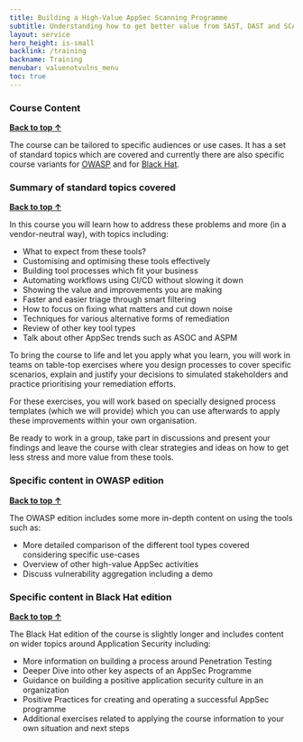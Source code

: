 ```yaml
---
title: Building a High-Value AppSec Scanning Programme
subtitle: Understanding how to get better value from SAST, DAST and SCA tools.
layout: service
hero_height: is-small
backlink: /training
backname: Training
menubar: valuenotvulns_menu
toc: true
---
```


### Course Content

**[Back to top ↑](#top)**

The course can be tailored to specific audiences or use cases. It has a set of standard topics which are covered and currently there are also specific course variants for [OWASP](#specific-content-in-owasp-edition) and for [Black Hat](#specific-content-in-black-hat-edition).

### Summary of standard topics covered

**[Back to top ↑](#top)**

In this course you will learn how to address these problems and more (in a vendor-neutral way), with topics including:

- What to expect from these tools?
- Customising and optimising these tools effectively
- Building tool processes which fit your business
- Automating workflows using CI/CD without slowing it down
- Showing the value and improvements you are making
- Faster and easier triage through smart filtering
- How to focus on fixing what matters and cut down noise
- Techniques for various alternative forms of remediation
- Review of other key tool types
- Talk about other AppSec trends such as ASOC and ASPM 

To bring the course to life and let you apply what you learn, you will work in teams on table-top exercises where you design processes to cover specific scenarios, explain and justify your decisions to simulated stakeholders and practice prioritising your remediation efforts.

For these exercises, you will work based on specially designed process templates (which we will provide) which you can use afterwards to apply these improvements within your own organisation.

Be ready to work in a group, take part in discussions and present your findings and leave the course with clear strategies and ideas on how to get less stress and more value from these tools.

### Specific content in OWASP edition

**[Back to top ↑](#top)**

The OWASP edition includes some more in-depth content on using the tools such as:

- More detailed comparison of the different tool types covered considering specific use-cases
- Overview of other high-value AppSec activities
- Discuss vulnerability aggregation including a demo

### Specific content in Black Hat edition

**[Back to top ↑](#top)**

The Black Hat edition of the course is slightly longer and includes content on wider topics around Application Security including:

- More information on building a process around Penetration Testing
- Deeper Dive into other key aspects of an AppSec Programme
- Guidance on building a positive application security culture in an organization
- Positive Practices for creating and operating a successful AppSec programme
- Additional exercises related to applying the course information to your own situation and next steps